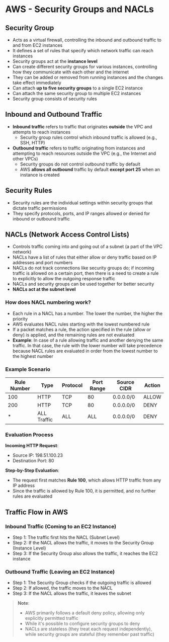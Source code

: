 # AWS - Security Groups and NACLs

## Security Group
- Acts as a virtual firewall, controlling the inbound and outbound traffic to and from EC2 instances
- It defines a set of rules that specify which network traffic can reach instances
- Security groups act at the **instance level**
- Can create different security groups for various instances, controlling how they communicate with each other and the internet
- They can be added or removed from running instances and the changes take effect immediately
- Can attach **up to five security groups** to a single EC2 instance
- Can attach the same security group to multiple EC2 instances
- Security group consists of security rules

## Inbound and Outbound Traffic
- **Inbound traffic** refers to traffic that originates **outside** the VPC and attempts to reach instances
  - Security group rules control which inbound traffic is allowed (e.g., SSH, HTTP)
- **Outbound traffic** refers to traffic originating from instances and attempting to reach resources outside the VPC (e.g., the Internet and other VPCs)
  - Security groups do not control outbound traffic by default
  - AWS **allows all outbound** traffic by default **except port 25** when an instance is created

## Security Rules
- Security rules are the individual settings within security groups that dictate traffic permissions
- They specify protocols, ports, and IP ranges allowed or denied for inbound or outbound traffic

## NACLs (Network Access Control Lists)
- Controls traffic coming into and going out of a subnet (a part of the VPC network)
- NACLs have a list of rules that either allow or deny traffic based on IP addresses and port numbers 
- NACLs do not track connections like security groups do; if incoming traffic is allowed on a certain port, then there is a need to create a rule to explicitly to allow the outgoing response traffic
- NACLs and security groups can be used together for better security
- **NACLs act at the subnet level**

### How does NACL numbering work?
- Each rule in a NACL has a number. The lower the number, the higher the priority
- AWS evaluates NACL rules starting with the lowest numbered rule
- If a packet matches a rule, the action specified in the rule (allow or deny) is applied, and the remaining rules are not evaluated
- **Example**: In case of a rule allowing traffic and another denying the same traffic. In that case, the rule with the lower number will take precedence because NACL rules are evaluated in order from the lowest number to the highest number

### Example Scenario
| Rule Number |    Type    | Protocol | Port Range |    Source CIDR    | Action |
|-------------|------------|----------|------------|-------------------|--------|
| 100         | HTTP       | TCP      | 80         | 0.0.0.0/0         | ALLOW  |
| 200         | HTTP       | TCP      | 80         | 0.0.0.0/0         | DENY   |
| *           | ALL Traffic| ALL      | ALL        | 0.0.0.0/0         | DENY   |

### Evaluation Process
**Incoming HTTP Request**:
 - Source IP: 198.51.100.23
 - Destination Port: 80

**Step-by-Step Evaluation**:
- The request first matches **Rule 100**, which allows HTTP traffic from any IP address
- Since the traffic is allowed by Rule 100, it is permitted, and no further rules are evaluated

## Traffic Flow in AWS
### Inbound Traffic (Coming to an EC2 Instance)
- Step 1: The traffic first hits the NACL (Subnet Level)
- Step 2: If the NACL allows the traffic, it moves to the Security Group (Instance Level)
- Step 3: If the Security Group also allows the traffic, it reaches the EC2 instance

### Outbound Traffic (Leaving an EC2 Instance)
- Step 1: The Security Group checks if the outgoing traffic is allowed
- Step 2: If allowed, the traffic moves to the NACL
- Step 3: If the NACL allows the traffic, it leaves the subnet

> **Note**: 
> - AWS primarily follows a default deny policy, allowing only explicitly permitted traffic
> - While it's possible to configure security groups to deny
> - NACLs are stateless (they treat each request independently), while security groups are stateful (they remember past traffic)